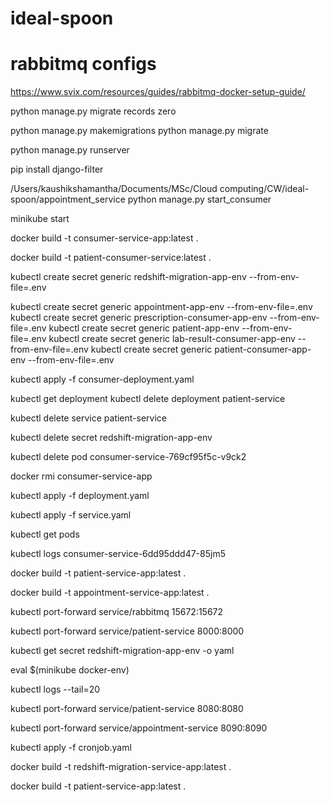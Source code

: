 # ideal-spoon


# rabbitmq configs

https://www.svix.com/resources/guides/rabbitmq-docker-setup-guide/

python manage.py migrate records zero

python manage.py makemigrations
python manage.py migrate

python manage.py runserver


pip install django-filter

/Users/kaushikshamantha/Documents/MSc/Cloud computing/CW/ideal-spoon/appointment_service
python manage.py start_consumer



minikube start

docker build -t consumer-service-app:latest .

docker build -t patient-consumer-service:latest .

kubectl create secret generic redshift-migration-app-env --from-env-file=.env

kubectl create secret generic appointment-app-env --from-env-file=.env
kubectl create secret generic prescription-consumer-app-env --from-env-file=.env
kubectl create secret generic patient-app-env --from-env-file=.env
kubectl create secret generic lab-result-consumer-app-env --from-env-file=.env
kubectl create secret generic patient-consumer-app-env --from-env-file=.env


kubectl apply -f consumer-deployment.yaml

kubectl get deployment
kubectl delete deployment patient-service

kubectl delete service patient-service

kubectl delete secret redshift-migration-app-env

kubectl delete pod consumer-service-769cf95f5c-v9ck2

docker rmi consumer-service-app

kubectl apply -f deployment.yaml

kubectl apply -f service.yaml

kubectl get pods

kubectl logs consumer-service-6dd95ddd47-85jm5

docker build -t patient-service-app:latest .

docker build -t appointment-service-app:latest .

kubectl port-forward service/rabbitmq 15672:15672


kubectl port-forward service/patient-service 8000:8000


kubectl get secret redshift-migration-app-env -o yaml

eval $(minikube docker-env)

kubectl logs --tail=20


kubectl port-forward service/patient-service 8080:8080

kubectl port-forward service/appointment-service 8090:8090


kubectl apply -f cronjob.yaml


docker build -t redshift-migration-service-app:latest .


docker build -t patient-service-app:latest .


